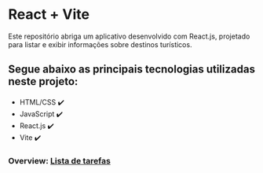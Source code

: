 # React + Vite

Este repositório abriga um aplicativo desenvolvido com React.js, projetado para listar e exibir informações sobre destinos turísticos.

## Segue abaixo as principais tecnologias utilizadas neste projeto:
<div style="margin-top: 20px">
    <ul>
        <li>
            HTML/CSS ✔️
        </li>
        <li>
            JavaScript ✔️
        </li>
        <li>
            React.js ✔️
        </li>
        <li>
           Vite ✔️
        </li>
    </ul>
</div>

### Overview: <a href="https://react-tourist-destinations.netlify.app/">Lista de tarefas<a>

